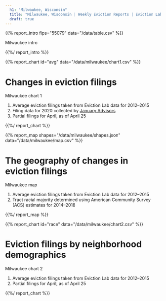 ```yaml
---
  h1: "Milwaukee, Wisconsin"
  title: "Milwaukee, Wisconsin | Weekly Eviction Reports | Eviction Lab"
  draft: true
---
```


{{% report_intro fips="55079" data="/data/table.csv" %}}

Milwaukee intro

{{%/ report_intro %}}

{{% report_chart id="avg" data="/data/milwaukee/chart1.csv" %}}

# Changes in eviction filings

Milwaukee chart 1

  1. Average eviction filings taken from Eviction Lab data for 2012–2015  
  2. Filing data for 2020 collected by [January Advisors](https://www.januaryadvisors.com/)
  3. Partial filings for April, as of April 25

{{%/ report_chart %}}

{{% report_map 
      shapes="/data/milwaukee/shapes.json" 
      data="/data/milwaukee/map.csv"  %}}

# The geography of changes in eviction filings

Milwaukee map

  1. Average eviction filings taken from Eviction Lab data for 2012–2015
  2. Tract racial majority determined using American Community Survey (ACS) estimates for 2014–2018

{{%/ report_map %}}

{{% report_chart id="race" data="/data/milwaukee/chart2.csv" %}}

# Eviction filings by neighborhood demographics

Milwaukee chart 2

  1. Average eviction filings taken from Eviction Lab data for 2012–2015
  2. Partial filings for April, as of April 25

{{%/ report_chart %}}